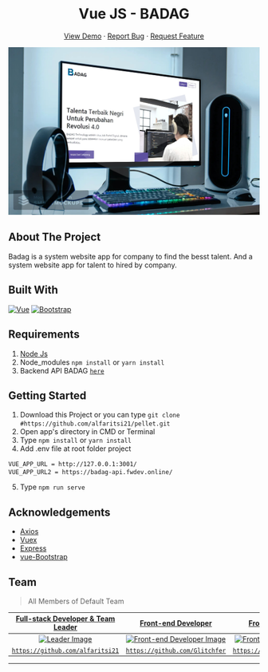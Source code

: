 <h1 align='center'>Vue JS - BADAG</h1>
  <p align="center">
    <a href="https://badag.netlify.app/">View Demo</a>
    ·
    <a href="https://github.com/alfaritsi21/bug/issues">Report Bug</a>
    ·
    <a href="https://github.com/alfaritsi21/issues">Request Feature</a>
  </p>

![Image Banner](https://raw.githubusercontent.com/alfaritsi21/Badag/master/badag-landing.jpg)

## About The Project

Badag is a system website app for company to find the besst talent. And a system website app for talent to hired by company.

## Built With

[![Vue](https://img.shields.io/badge/Vue-v2.6.11-green)](https://github.com/vuejs/vue)
[![Bootstrap](https://img.shields.io/badge/Bootstrap-v4.5.x-blue)](https://github.com/bootstrap-vue/bootstrap-vue)

## Requirements

1. <a href="https://nodejs.org/en/download/">Node Js</a>
2. Node_modules `npm install` or `yarn install`
3. Backend API BADAG [`here`](https://github.com/alfaritsi21/Badag-Backend)

## Getting Started

1. Download this Project or you can type `git clone #https://github.com/alfaritsi21/pellet.git`
2. Open app's directory in CMD or Terminal
3. Type `npm install` or `yarn install`
4. Add .env file at root folder project

```
VUE_APP_URL = http://127.0.0.1:3001/
VUE_APP_URL2 = https://badag-api.fwdev.online/

```

5. Type `npm run serve`

## Acknowledgements

- [Axios](https://www.npmjs.com/package/axios)
- [Vuex](https://vuex.vuejs.org/)
- [Express](https://www.npmjs.com/package/express)
- [vue-Bootstrap](https://bootstrap-vue.org/)

## Team

> All Members of Default Team

| <a href="https://blog.udacity.com/2014/12/front-end-vs-back-end-vs-full-stack-web-developers.html" target="_blank">**Full-stack Developer & Team Leader**</a> |             <a href="https://blog.udacity.com/2014/12/front-end-vs-back-end-vs-full-stack-web-developers.html" target="_blank">**Front-end  Developer**</a>             |            <a href="https://blog.udacity.com/2014/12/front-end-vs-back-end-vs-full-stack-web-developers.html" target="_blank">**Front-end Developer**</a>            |           <a href="https://blog.udacity.com/2014/12/front-end-vs-back-end-vs-full-stack-web-developers.html" target="_blank">**Back-end Developer**</a>           |            <a href="https://blog.udacity.com/2014/12/front-end-vs-back-end-vs-full-stack-web-developers.html" target="_blank">**Back-End Developer**</a>             |
| :----------------------------------------------------------------------------------------------------------------------------------------------------------: | :---------------------------------------------------------------------------------------------------------------------------------------------------------------------: | :-------------------------------------------------------------------------------------------------------------------------------------------------------------------: | :----------------------------------------------------------------------------------------------------------------------------------------------------------------: | :------------------------------------------------------------------------------------------------------------------------------------------------------------------: |
|  [![Leader Image](https://avatars3.githubusercontent.com/u/63988114?s=460&u=1dfc4cc474ab100d82e36f1144a5f005efbc0853&v=4)](https://github.com/alfaritsi21)  | [![Front-end Developer Image](https://avatars3.githubusercontent.com/u/68628662?s=460&u=584ec7adb3b1c8e52e22bc7ea59932071f1c6d25&v=4)](https://github.com/Glitchfer) | [![Front-end Developer Image](https://avatars3.githubusercontent.com/u/58078070?s=460&u=2bd92c36a3400d5523909fc8319025a703a68461&v=4)](https://github.com/bagasafrz7) | [![Back-End Developer Image](https://avatars1.githubusercontent.com/u/66796874?s=460&u=9923d61a23f9bb11683c3f5c523387b87a41c455&v=4)](https://github.com/careerdimasprayoga) | [![Back-End Developer Image](https://avatars0.githubusercontent.com/u/40691793?s=460&u=c7e55f304f17695ffdb22a405aa530b9b9e268a7&v=4)](https://github.com/galuhprahadi96) |
|                               <a href="https://github.com/alfaritsi21" target="_blank">`https://github.com/alfaritsi21`</a>                                |                                  <a href="https://https://github.com/Glitchfer" target="_blank">`https://github.com/Glitchfer`</a>                                  |                                       <a href="https://github.com/bagasafrz7" target="_blank">`https://github.com/bagasafrz7`</a>                                       |                                       <a href="https://github.com/careerdimasprayoga" target="_blank">`https://github.com/careerdimasprayoga`</a>                                        |                                     <a href="https://github.com/galuhprahadi96" target="_blank">`https://github.com/galuhprahadi96`</a>                                      |

---
